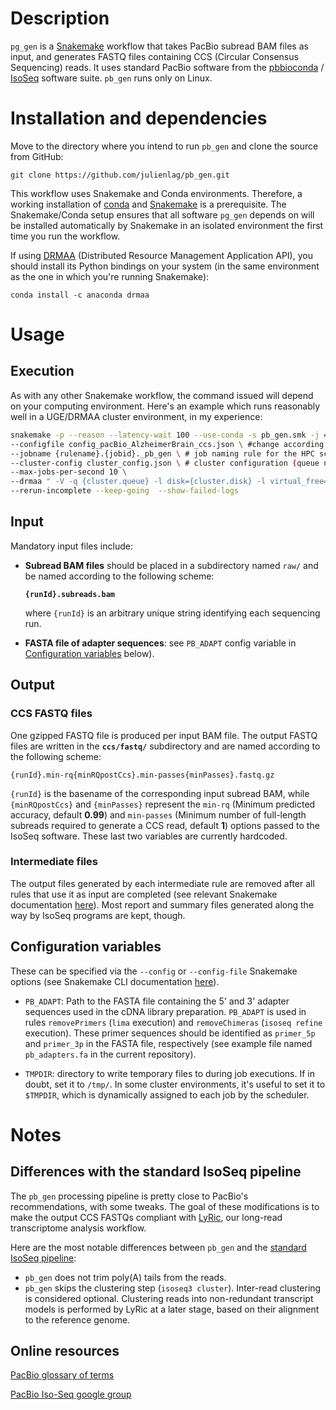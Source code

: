 # Description
`pg_gen` is a [Snakemake](https://snakemake.readthedocs.io/en/stable/) workflow that takes PacBio subread BAM files as input, and generates FASTQ files containing CCS (Circular Consensus Sequencing) reads. It uses standard PacBio software from the [pbbioconda](https://github.com/PacificBiosciences/pbbioconda) / [IsoSeq](https://github.com/PacificBiosciences/IsoSeq_SA3nUP/wiki/Tutorial:-Installing-and-Running-Iso-Seq-3-using-Conda) software suite. `pb_gen` runs only on Linux.



# Installation and dependencies

Move to the directory where you intend to run `pb_gen` and clone the source from GitHub:

`git clone https://github.com/julienlag/pb_gen.git`

This workflow uses Snakemake and Conda environments. Therefore, a working installation of [conda](https://docs.anaconda.com/anaconda/install/linux/) and [Snakemake](https://snakemake.readthedocs.io/en/stable/getting_started/installation.html) is a prerequisite. The Snakemake/Conda setup ensures that all software `pg_gen` depends on will be installed automatically by Snakemake in an isolated environment the first time you run the workflow.

If using [DRMAA](https://en.wikipedia.org/wiki/DRMAA) (Distributed Resource Management Application API), you should install its Python bindings on your system (in the same environment as the one in which you're running Snakemake):

`conda install -c anaconda drmaa`

# Usage

## Execution

As with any other Snakemake workflow, the command issued will depend on your computing environment. Here's an example which runs reasonably well in a UGE/DRMAA cluster environment, in my experience:

```bash
snakemake -p --reason --latency-wait 100 --use-conda -s pb_gen.smk -j 4500 \
--configfile config_pacBio_AlzheimerBrain_ccs.json \ #change according to your needs
--jobname {rulename}.{jobid}._pb_gen \ # job naming rule for the HPC scheduler
--cluster-config cluster_config.json \ # cluster configuration (queue names, job resource requirements etc.). This file is not provided in the current repo.
--max-jobs-per-second 10 \
--drmaa " -V -q {cluster.queue} -l disk={cluster.disk} -l virtual_free={cluster.virtual_free} -l h_rt={cluster.h_rt}  -o {cluster.out} -e {cluster.err} {cluster.threads} -P {cluster.project}" \
--rerun-incomplete --keep-going  --show-failed-logs 
```


## Input

Mandatory input files include:

- **Subread BAM files** should be placed in a subdirectory named `raw/` and be named according to the following scheme: 

   **`{runId}.subreads.bam`**
   
   where `{runId}` is an arbitrary unique string identifying each sequencing run.

- **FASTA file of adapter sequences**: see `PB_ADAPT` config variable in [Configuration variables](##Configuration-variables) below).

## Output 

### CCS FASTQ files

One gzipped FASTQ file is produced per input BAM file. The output FASTQ files are written in the **`ccs/fastq/`** subdirectory and are named according to the following scheme:

`{runId}.min-rq{minRQpostCcs}.min-passes{minPasses}.fastq.gz`

`{runId}` is the basename of the corresponding input subread BAM, while `{minRQpostCcs}` and `{minPasses}` represent the `min-rq` (Minimum predicted accuracy, default **0.99**) and `min-passes` (Minimum number of full-length subreads required to generate a CCS read, default **1**) options passed to the IsoSeq software. These last two variables are currently hardcoded.


### Intermediate files

The output files generated by each intermediate rule are removed after all rules that use it as input are completed (see relevant Snakemake documentation [here](https://snakemake.readthedocs.io/en/stable/snakefiles/rules.html#protected-and-temporary-files)). Most report and summary files generated along the way by IsoSeq programs are kept, though.

## Configuration variables

These can be specified via the `--config` or `--config-file` Snakemake options (see Snakemake CLI documentation [here](https://snakemake.readthedocs.io/en/stable/executing/cli.html)).

- `PB_ADAPT`: Path to the FASTA file containing the 5' and 3' adapter sequences used in the cDNA library preparation. `PB_ADAPT` is used in rules `removePrimers` (`lima` execution) and `removeChimeras` (`isoseq refine` execution). These primer sequences should be identified as `primer_5p` and `primer_3p` in the FASTA file, respectively (see example file named `pb_adapters.fa` in the current repository).

- `TMPDIR`: directory to write temporary files to during job executions. If in doubt, set it to `/tmp/`. In some cluster environments, it's useful to set it to `$TMPDIR`, which is dynamically assigned to each job by the scheduler.

# Notes

## Differences with the standard IsoSeq pipeline

The `pb_gen` processing pipeline is pretty close to PacBio's recommendations, with some tweaks. The goal of these modifications is to make the output CCS FASTQs compliant with [LyRic](https://github.com/julienlag/LyRic), our long-read transcriptome analysis workflow.

Here are the most notable differences between `pb_gen` and the [standard IsoSeq pipeline](https://github.com/PacificBiosciences/IsoSeq_SA3nUP/wiki/Tutorial:-Installing-and-Running-Iso-Seq-3-using-Conda):

- `pb_gen` does not trim poly(A) tails from the reads. 
- `pb_gen` skips the clustering step (`isoseq3 cluster`). Inter-read clustering is considered optional. Clustering reads into non-redundant transcript models is performed by LyRic at a later stage, based on their alignment to the reference genome.

## Online resources

[PacBio glossary of terms](https://www.pacb.com/documentation/pacific-biosciences-glossary-of-terms/)

[PacBio Iso-Seq google group](https://groups.google.com/g/smrt_IsoSeq)
